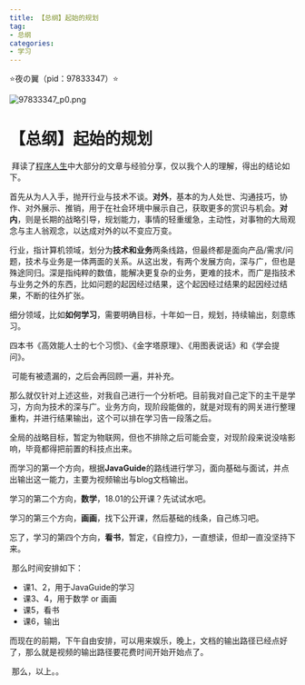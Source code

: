 ```yaml
---
title: 【总纲】起始的规划
tag:
- 总纲
categories:
- 学习
---
```


⭐夜の翼（pid：97833347）⭐

![97833347_p0.png](https://byyw-oss1.oss-cn-hangzhou.aliyuncs.com/img/2024/08/13-682b1c0d3849926bf1836cdd85e14ee3-97833347_p0.png.webp)

# 【总纲】起始的规划

​	拜读了[程序人生](https://javaguide.cn/high-quality-technical-articles/)中大部分的文章与经验分享，仅以我个人的理解，得出的结论如下。

​	首先从为人入手，抛开行业与技术不谈。**对外**，基本的为人处世、沟通技巧，协作、对外展示、推销，用于在社会环境中展示自己，获取更多的赏识与机会。**对内**，则是长期的战略引导，规划能力，事情的轻重缓急，主动性，对事物的大局观念与主人翁观念，以达成对外的以不变应万变。

​	行业，指计算机领域，划分为**技术和业务**两条线路，但最终都是面向产品/需求/问题，技术与业务是一体两面的关系。从这出发，有两个发展方向，深与广，但也是殊途同归。深是指纯粹的数值，能解决更复杂的业务，更难的技术，而广是指技术与业务之外的东西，比如问题的起因经过结果，这个起因经过结果的起因经过结果，不断的往外扩张。

​	细分领域，比如**如何学习**，需要明确目标，十年如一日，规划，持续输出，刻意练习。

​	四本书《高效能人士的七个习惯》、《金字塔原理》、《用图表说话》和《学会提问》。

​	可能有被遗漏的，之后会再回顾一遍，并补充。

​	那么就仅针对上述这些，对我自己进行一个分析吧。目前我对自己定下的主干是学习，方向为技术的深与广。业务方向，现阶段能做的，就是对现有的网关进行整理重构，并进行结果输出，这个可以排在学习告一段落之后。

​	全局的战略目标，暂定为物联网，但也不排除之后可能会变，对现阶段来说没啥影响，毕竟都得把前置的科技点出来。

​	而学习的第一个方向，根据**JavaGuide**的路线进行学习，面向基础与面试，并点出输出这一能力，主要为视频输出与blog文档输出。

​	学习的第二个方向，**数学**，18.01的公开课？先试试水吧。

​	学习的第三个方向，**画画**，找下公开课，然后基础的线条，自己练习吧。

​	忘了，学习的第四个方向，**看书**，暂定，《自控力》，一直想读，但却一直没坚持下来。

​	那么时间安排如下：

- 课1、2，用于JavaGuide的学习
- 课3、4，用于数学 or 画画
- 课5，看书
- 课6，输出

​	而现在的前期，下午自由安排，可以用来娱乐，晚上，文档的输出路径已经点好了，那么就是视频的输出路径要花费时间开始开始点了。

​	那么，以上。。



